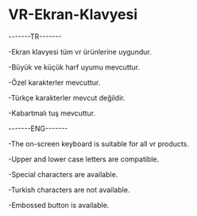 # VR-Ekran-Klavyesi

-------TR-------

-Ekran klavyesi tüm vr ürünlerine uygundur.

-Büyük ve küçük harf uyumu mevcuttur.

-Özel karakterler mevcuttur.

-Türkçe karakterler mevcut değildir.

-Kabartmalı tuş mevcuttur.

-------ENG-------

-The on-screen keyboard is suitable for all vr products.

-Upper and lower case letters are compatible.

-Special characters are available.

-Turkish characters are not available.

-Embossed button is available.
